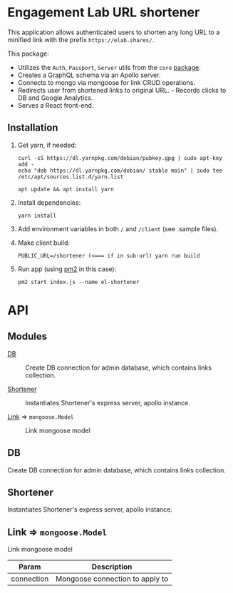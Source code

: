 # Engagement Lab URL shortener

This application allows authenticated users to shorten any long URL to a minified link with the prefix `https://elab.shares/`.

This package:

- Utilizes the `Auth`, `Passport`, `Server` utils from the `core` [package](https://github.com/engagementlab/el-api/tree/master/packages/core).
- Creates a GraphQL schema via an Apollo server.
- Connects to mongo via mongoose for link CRUD operations.
- Redirects user from shortened links to original URL. - Records clicks to DB and Google Analytics.
- Serves a React front-end.

## Installation

1. Get yarn, if needed:

   ```
   curl -sS https://dl.yarnpkg.com/debian/pubkey.gpg | sudo apt-key add -
   echo "deb https://dl.yarnpkg.com/debian/ stable main" | sudo tee /etc/apt/sources.list.d/yarn.list
   ```

   `apt update && apt install yarn`

2. Install dependencies:

   `yarn install`

3. Add environment variables in both `/` and `/client` (see .sample files).

4. Make client build:

   `PUBLIC_URL=/shortener (<=== if in sub-url) yarn run build`

5. Run app (using [pm2](https://pm2.keymetrics.io/docs/usage/quick-start/) in this case):

   `pm2 start index.js --name el-shortener`

# API

## Modules

<dl>
<dt><a href="#module_DB">DB</a></dt>
<dd><p>Create DB connection for admin database, which contains links collection.</p>
</dd>
<dt><a href="#module_Shortener">Shortener</a></dt>
<dd><p>Instantiates Shortener&#39;s express server, apollo instance.</p>
</dd>
<dt><a href="#module_Link">Link</a> ⇒ <code>mongoose.Model</code></dt>
<dd><p>Link mongoose model</p>
</dd>
</dl>

<a name="module_DB"></a>

## DB

Create DB connection for admin database, which contains links collection.

<a name="module_Shortener"></a>

## Shortener

Instantiates Shortener's express server, apollo instance.

<a name="module_Link"></a>

## Link ⇒ <code>mongoose.Model</code>

Link mongoose model

| Param      | Description                     |
| ---------- | ------------------------------- |
| connection | Mongoose connection to apply to |

